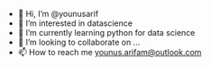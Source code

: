 - 👋 Hi, I’m @younusarif
- 👀 I’m interested in datascience
- 🌱 I’m currently learning python for data science
- 💞️ I’m looking to collaborate on ...
- 📫 How to reach me younus.arifam@outlook.com

<!---
younusarif/younusarif is a ✨ special ✨ repository because its `README.md` (this file) appears on your GitHub profile.
You can click the Preview link to take a look at your changes.
--->
